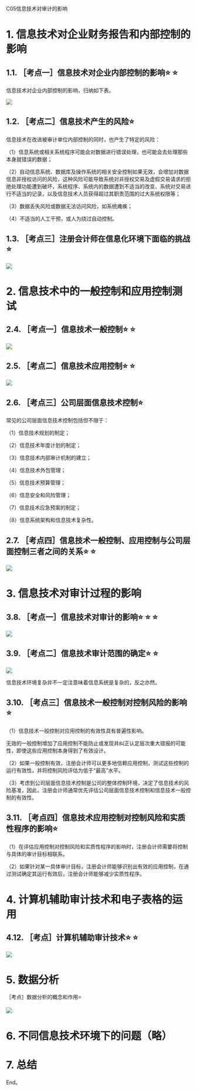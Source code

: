 C05信息技术对审计的影响

# 1. 信息技术对企业财务报告和内部控制的影响

## 1.1. ［考点一］信息技术对企业内部控制的影响:star: :star: 

信息技术对企业内部控制的影响，归纳如下表。

![](media/07d82e28d0b52b3dab0184d48f8e1066.png)

## 1.2. ［考点二］信息技术产生的风险:star: 

信息技术在改进被审计单位内部控制的同时，也产生了特定的风险：

（1）信息系统或相关系统程序可能会对数据进行错误处理，也可能会去处理那些本身就错误的数据；

（2）自动信息系统、数据库及操作系统的相关安全控制如果无效，会增加对数据信息非授权访问的风险，这种风险可能导致系统对非授权交易及虚假交易请求的拒绝处理功能遭到破坏，系统程序、系统内的数据遭到不适当的改变、系统对交易进行不适当的记录，以及信息技术人员获得超过其职责范围的过大系统权限等；

（3）数据丢失风险或数据无法访问风险，如系统瘫痪；

（4）不适当的人工干预，或人为绕过自动控制。

## 1.3. ［考点三］注册会计师在信息化环境下面临的挑战:star: 

![](media/3bc2132e798f0d6f96457131fc818b30.png)

# 2. 信息技术中的一般控制和应用控制测试

## 2.4. ［考点一］信息技术一般控制:star: :star: 

![](media/46f2138071752e5f1a1fe8d8339eebf0.png)

## 2.5. ［考点二］信息技术应用控制:star: :star: 

![](media/6e20e4b1b34c2531d606fe41d8689b2d.png)

## 2.6. ［考点三］公司层面信息技术控制:star: 

常见的公司层面信息技术控制包括但不限于：

（1）信息技术规划的制定；

（2）信息技术年度计划的制定；

（3）信息技术内部审计机制的建立；

（4）信息技术外包管理；

（5）信息技术预算管理；

（6）信息安全和风险管理；

（7）信息技术应急预案的制定；

（8）信息系统架构和信息技术复杂性。

## 2.7. ［考点四］信息技术一般控制、应用控制与公司层面控制三者之间的关系:star: :star: 

![](media/e7b33153e63ec1adc60301b2c75fdb0a.png)

# 3. 信息技术对审计过程的影响

## 3.8. ［考点一］信息技术对审计的影响:star: :star: :star: 

![](media/cbad4a3dbca0122472b7ed7b7d9677f9.png)

## 3.9. ［考点二］信息技术审计范围的确定:star: :star: 

![](media/2a8298953948aafcef20f49193bb44b8.png)

信息技术环境复杂并不一定注意味着信息系统是复杂的，反之亦然。

## 3.10. ［考点三］信息技术一般控制对控制风险的影响:star: 

（1）信息技术一般控制对应用控制的有效性具有普遍性影响。

无效的一般控制增加了应用控制不能防止或发现并纠正认定层次重大错报的可能性，即使这些应用控制本身得到了有效设计。

（2）如果一般控制有效，注册会计师可以更多地信赖应用控制，测试这些控制的运行有效性，并将控制风险评估为低于“最高”水平。

（3）考虑到公司层面信息技术控制是公司的整体控制环境，决定了信息技术的风险基准，因此，注册会计师通常优先评估公司层面信息技术控制和信息技术一般控制的有效性。

## 3.11. ［考点四］信息技术应用控制对控制风险和实质性程序的影响:star: 

（1）在评估应用控制对控制风险和实质性程序的影响时，注册会计师需要将控制与具体的审计目标相联系。

（2）如果针对某一具体审计目标，注册会计师能够识别出有效的应用控制，在通过测试确定其运行有效后，注册会计师能够减少实质性程序。

# 4. 计算机辅助审计技术和电子表格的运用

## 4.12. ［考点］计算机辅助审计技术:star: :star: 

![](media/6839fcc11db5cc0204978f664e988e2f.png)

# 5. 数据分析

［考点］数据分析的概念和作用:star: 

![](media/d1af61ace50109d8317d77c9aa455f16.png)

# 6. 不同信息技术环境下的问题（略）

# 7. 总结

End。
